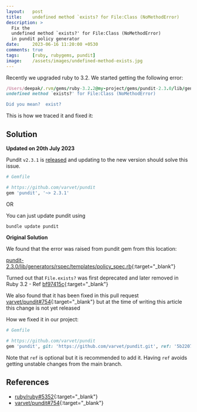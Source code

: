 ```yaml
---
layout:   post
title:    undefined method `exists? for File:Class (NoMethodError)
description: >
  Fix the
  undefined method `exists?' for File:Class (NoMethodError)
  in pundit policy generator
date:     2023-06-16 11:20:00 +0530
comments: true
tags:     [ruby, rubygems, pundit]
image:    /assets/images/undefined-method-exists.jpg
---
```


Recently we upgraded ruby to 3.2.
We started getting the following error:

```ruby
/Users/deepak/.rvm/gems/ruby-3.2.2@my-project/gems/pundit-2.3.0/lib/generators/rspec/templates/policy_spec.rb:1:in `template':
undefined method `exists?' for File:Class (NoMethodError)

Did you mean?  exist?
```

This is how we traced it and fixed it:
<!--more-->

## Solution

**Updated on 20th July 2023**

Pundit `v2.3.1` is
[released](https://github.com/varvet/pundit/tree/v2.3.1)
and updating to the new version should solve this issue.

```ruby
# Gemfile

# https://github.com/varvet/pundit
gem 'pundit', '~> 2.3.1'
```

OR

You can just update pundit using

```sh
bundle update pundit
```

**Original Solution**

We found that the error was raised from pundit gem from this location:

[pundit-2.3.0/lib/generators/rspec/templates/policy_spec.rb](https://github.com/varvet/pundit/blob/16554a5fe814153d05cec133705bd583709a4124/lib/generators/rspec/templates/policy_spec.rb#L1){:target="_blank"}

Turned out that `File.exists?` was first deprecated and later removed in Ruby 3.2 -
Ref
[bf97415c](https://github.com/ruby/ruby/commit/bf97415c02b11a8949f715431aca9eeb6311add2){:target="_blank"}

We also found that it has been fixed in this pull request
[varvet/pundit#754](https://github.com/varvet/pundit/pull/754){:target="_blank"}
but at the time of writing this article this change is not yet released

How we fixed it in our project:

```ruby
# Gemfile

# https://github.com/varvet/pundit
gem 'pundit', git: 'https://github.com/varvet/pundit.git', ref: '5b22078'
```

Note that `ref` is optional but it is recommended to add it.
Having `ref` avoids getting unstable changes from the main branch.

## References

- [ruby/ruby#5352](https://github.com/ruby/ruby/pull/5352){:target="_blank"}
- [varvet/pundit#754](https://github.com/varvet/pundit/pull/754){:target="_blank"}
